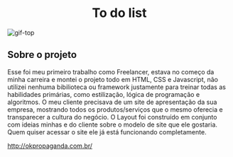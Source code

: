 <h1 align="center">To do list</h1>

![gif-top](https://user-images.githubusercontent.com/102335999/225629060-3315afbb-aa56-491a-87d1-6a55c19400fc.gif)

<h2> Sobre o projeto </h2>

Esse foi meu primeiro trabalho como Freelancer, estava no começo da minha carreira e montei o projeto todo em HTML, CSS e Javascript, não utilizei nenhuma bibilioteca
ou framework justamente para treinar todas as habilidades primárias, como estilização, lógica de programação e algoritmos. O meu cliente precisava de um site de apresentação
da sua empresa, mostrando todos os produtos/serviços que o mesmo oferecia e transparecer a cultura do negócio. O Layout foi construído em conjunto com ideias minhas
e do cliente sobre o modelo de site que ele gostaria. Quem quiser acessar o site ele já está funcionando completamente.

http://okpropaganda.com.br/

